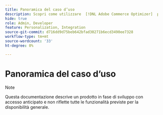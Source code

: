```yaml
---
title: Panoramica del caso d’uso
description: Scopri come utilizzare  [!DNL Adobe Commerce Optimizer]  per eseguire un'attività specifica.
hide: true
role: Admin, Developer
feature: Personalization, Integration
source-git-commit: d716dd9d75beb642bfad30271b6ecd3490ee7328
workflow-type: tm+mt
source-wordcount: '33'
ht-degree: 0%

---
```


# Panoramica del caso d’uso

>[!NOTE]
>
>Questa documentazione descrive un prodotto in fase di sviluppo con accesso anticipato e non riflette tutte le funzionalità previste per la disponibilità generale.
